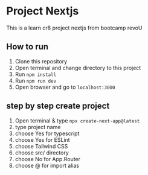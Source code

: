 # Project Nextjs

This is a learn cr8 project nextjs from bootcamp revoU

## How to run

1. Clone this repository
2. Open terminal and change directory to this project
3. Run `npm install`
4. Run `npm run dev`
5. Open browser and go to `localhost:3000`

## step by step create project

1. Open terminal & type `npx create-next-app@latest`
2. type project name 
3. choose Yes for typescript 
4. choose Yes for ESLint
5. choose Tailwind CSS
6. choose src/ directory
7. choose No for App.Router
8. choose @ for import alias

